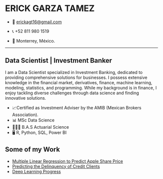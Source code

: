 # ERICK GARZA TAMEZ

* 📧 erickagt16@gmail.com

* 📞 +52 811 980 1519

* 📍 Monterrey, México.

---

## Data Scientist | Investment Banker

I am a Data Scientist specialized in Investment Banking, dedicated to providing comprehensive solutions for businesses. I possess extensive knowledge in the financial market, derivatives, finance, machine learning, modeling, statistics, and programming. While my background is in finance, I enjoy tackling diverse challenges through data science and finding innovative solutions.

* 📈Certified as Investment Adviser by the AMIB (Mexican Brokers Association). 
* 📊 MSc Data Science
* 🧑🏻‍🎓 B.A.S Actuarial Science
* 🖥️ R, Python, SQL, Power BI

## Some of my Work

* [Multiple Linear Regression to Predict Apple Share Price](https://github.com/erickgt00/proyectos/tree/main/Multiple%20Linear%20Regression)
* [Predicting the Delinquency of Credit Clients](https://github.com/erickgt00/proyectos/tree/main/Credit%20Default%20ML)
* [Deep Learning Progress](https://github.com/erickgt00/Deep-Learning/tree/main)

